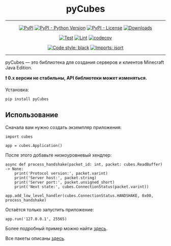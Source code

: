 <h1 align="center">pyCubes</h1>

---

<p align="center">
<a href="https://pypi.org/projects/pycubes"><img alt="PyPI" src="https://img.shields.io/pypi/v/pycubes"></a>
<a href="https://pypi.org/projects/pycubes"><img alt="PyPI - Python Version" src="https://img.shields.io/pypi/pyversions/pycubes"></a>
<a href="https://pypi.org/projects/pycubes"><img alt="PyPI - License" src="https://img.shields.io/pypi/l/pyCubes"></a>
<a href="https://pepy.tech/project/pycubes"><img alt="Downloads" src="https://pepy.tech/badge/pycubes/month"></a>
</p>
<p align="center">
<a href="https://github.com/DavisDmitry/pyCubes/actions/workflows/test.yml"><img alt="Test" src="https://github.com/DavisDmitry/pyCubes/actions/workflows/test.yml/badge.svg"></a>
<a href="https://github.com/DavisDmitry/pyCubes/actions/workflows/lint.yml"><img alt="Lint" src="https://github.com/DavisDmitry/pyCubes/actions/workflows/lint.yml/badge.svg"></a>
<a href="https://codecov.io/gh/DavisDmitry/pyCubes"><img alt="codecov" src="https://codecov.io/gh/DavisDmitry/pyCubes/branch/master/graph/badge.svg?token=Y18ZNYT4YS"></a>
</p>
<p align="center">
<a href="https://github.com/psf/black"><img alt="Code style: black" src="https://img.shields.io/badge/code%20style-black-000000.svg"></a>
<a href="https://pycqa.github.io/isort"><img alt="Imports: isort" src="https://img.shields.io/badge/%20imports-isort-%231674b1?style=flat&labelColor=ef8336"></a>
</p>

---

pyCubes — это библиотека для создания серверов и клиентов Minecraft Java Edition.

**❗ 0.x версии не стабильны, API библиотеки может изменяться.**

Установка:

```bash
pip install pyCubes
```

## Использование

Сначала вам нужно создать экземпляр приложения:

```python3
import cubes

app = cubes.Application()
```

После этого добавьте низкоуровневый хендлер:

```python3
async def process_handshake(packet_id: int, packet: cubes.ReadBuffer) -> None:
    print('Protocol version:', packet.varint)
    print('Server host:', packet.string)
    print('Server port:', packet.unsigned_short)
    print('Next state:', cubes.ConnectionStatus(packet.varint))

app.add_low_level_handler(cubes.ConnectionStatus.HANDSHAKE, 0x00, process_handshake)
```

Остаётся только запустить приложение:

```python3
app.run('127.0.0.1', 25565)
```

Более подробный пример можно найти [здесь](https://github.com/DavisDmitry/pyCubes/blob/master/example.py).

Все пакеты описаны [здесь](https://wiki.vg/Protocol).
